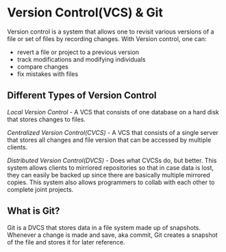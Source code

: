 # **Version Control(VCS) & Git**

Version control is a system that allows one to revisit various versions of a file or set of files by recording changes.
With Version control, one can:

- revert a file or project to a previous version
- track modifications and modifying individuals
- compare changes
- fix mistakes with files

## **Different Types of Version Control**

*Local Version Control* - A VCS that consists of one database on a hard disk that stores changes to files.

*Centralized Version Control(CVCS)* - A VCS that consists of a single server that stores all changes and file version that can be accessed by multiple clients.

*Distributed Version Control(DVCS)* - Does what CVCSs do, but better. This system allows clients to mirriored repositories so that in case data is lost, they can easily be backed up since there are basically multiple mirrored copies. This system also allows programmers to collab with each other to complete joint projects.

## What is Git?

Git is a DVCS that stores data in a file system made up of snapshots. Whenever a change is made and save, aka commit, Git creates a snapshot of the file and stores it for later reference.
